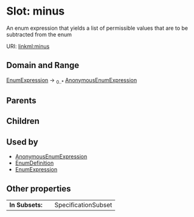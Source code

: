 
# Slot: minus


An enum expression that yields a list of permissible values that are to be subtracted from the enum

URI: [linkml:minus](https://w3id.org/linkml/minus)


## Domain and Range

[EnumExpression](EnumExpression.md) &#8594;  <sub>0..\*</sub> [AnonymousEnumExpression](AnonymousEnumExpression.md)

## Parents


## Children


## Used by

 * [AnonymousEnumExpression](AnonymousEnumExpression.md)
 * [EnumDefinition](EnumDefinition.md)
 * [EnumExpression](EnumExpression.md)

## Other properties

|  |  |  |
| --- | --- | --- |
| **In Subsets:** | | SpecificationSubset |

